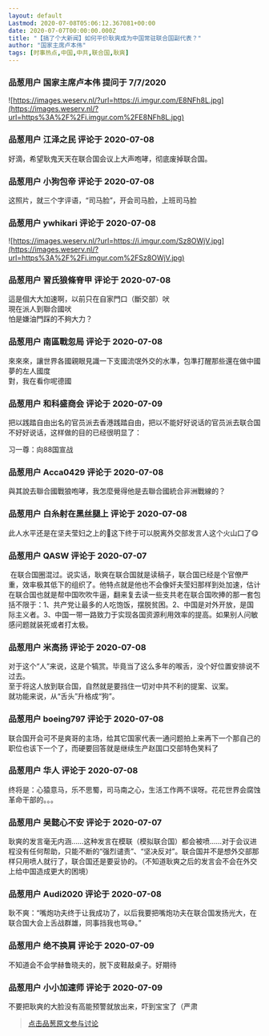 ```yaml
---
layout: default
Lastmod: 2020-07-08T05:06:12.367081+00:00
date: 2020-07-07T00:00:00.000Z
title: "【搞了个大新闻】如何平价耿爽成为中国常驻联合国副代表？"
author: "国家主席卢本伟"
tags: [时事热点,中国,中共,联合国,耿爽]
---
```



### 品葱用户 **国家主席卢本伟** 提问于 7/7/2020
    
![https://images.weserv.nl/?url=https://i.imgur.com/E8NFh8L.jpg](https://images.weserv.nl/?url=https%3A%2F%2Fi.imgur.com%2FE8NFh8L.jpg)
    
                

### 品葱用户 **江泽之民** 评论于 2020-07-08
        
好滴，希望耿鬼天天在联合国会议上大声咆哮，彻底废掉联合国。
        
                

### 品葱用户 **小狗包帝** 评论于 2020-07-08
        
这照片，就三个字评语，“司马脸”，开会司马脸，上班司马脸
        
                

### 品葱用户 **ywhikari** 评论于 2020-07-08
        
![https://images.weserv.nl/?url=https://i.imgur.com/Sz8OWjV.jpg](https://images.weserv.nl/?url=https%3A%2F%2Fi.imgur.com%2FSz8OWjV.jpg)
        
                

### 品葱用户 **習氏狼條脊甲** 评论于 2020-07-08
        
這是個大大加速啊，以前只在自家門口（斷交部）吠  
現在派人到聯合國吠  
怕是嫌油門踩的不夠大力？
        
                

### 品葱用户 **南區戰忽局** 评论于 2020-07-08
        
來來來，讓世界各國親眼見識一下支國流氓外交的水準，包準打醒那些還在做中國夢的左人國度  
對，我在看你呢德國
        
                

### 品葱用户 **和科盛商会** 评论于 2020-07-09
        
把以践踏自由出名的官员派去香港践踏自由，把以不能好好说话的官员派去联合国不好好说话，这样做的目的已经很明显了：  
  
习一尊：向88国宣战
        
                

### 品葱用户 **Acca0429** 评论于 2020-07-08
        
與其說去聯合國戰狼咆哮，我怎麼覺得他是去聯合國統合非洲戰線的？
        
                

### 品葱用户 **白糸射在黑丝腿上** 评论于 2020-07-08
        
此人水平还是在坚夫莹妇之上的🤔这下终于可以脱离外交部发言人这个火山口了😋
        
                

### 品葱用户 **QASW** 评论于 2020-07-07
        
 在联合国圈混过。说实话，耿爽在联合国就是读稿子，联合国已经是个官僚严重，效率极其低下的组织了。他特点就是他也不会像奸夫莹妇那样到处加速，估计在联合国也就是帮中国吹吹牛逼，翻来复去读一些支共老在联合国吹捧的那一套包括不限于：1、共产党让最多的人吃饱饭，摆脱贫困。2、中国是对外开放，是国际主义者。3、中国一带一路致力于实现各国资源利用效率的提高。如果别人问敏感问题就装死或者打太极。
        
                

### 品葱用户 **米高扬** 评论于 2020-07-08
        
对于这个“人”来说，这是个犒赏。毕竟当了这么多年的喉舌，没个好位置安排说不过去。  
至于将这人放到联合国，自然就是要挡住一切对中共不利的提案、议案。  
就功能来说，从“舌头”升格成“狗”。
        
                

### 品葱用户 **boeing797** 评论于 2020-07-08
        
联合国开会可不是爽哥的主场，给其它国家代表一通问题拍上来再下一个那自己的职位也该下一个了，而硬要回答就是继续生产赵国口交部特色笑料了
        
                

### 品葱用户 **华人** 评论于 2020-07-08
        
终将是：心猿意马，乐不思蜀，司马南之心，生活工作两不误呀。花花世界会腐蚀革命干部的。。。
        
                

### 品葱用户 **吴懿心不安** 评论于 2020-07-07
        
耿爽的发言毫无内涵……这种发言在模联（模拟联合国）都会被喷……对于会议进程没有任何帮助，只能不断的“强烈谴责”、“坚决反对”。联合国并不是想外交部那样只用喷人就行了，联合国还是要妥协的。（不知道耿爽之后的发言会不会在外交上给中国造成更大的困境）
        
                

### 品葱用户 **Audi2020** 评论于 2020-07-08
        
耿不爽：“嘴炮功夫终于让我成功了，以后我要把嘴炮功夫在联合国发扬光大，在联合国大会上舌战群雄，同事挡我也骂😅。”
        
                

### 品葱用户 **绝不换肩** 评论于 2020-07-09
        
不知道会不会学赫鲁晓夫的，脱下皮鞋敲桌子。好期待
        
                

### 品葱用户 **小小加速师** 评论于 2020-07-09
        
不要把耿爽的大脸没有高能预警就放出来，吓到宝宝了（严肃
        
                





> [点击品葱原文参与讨论](https://pincong.rocks/question/28209)

